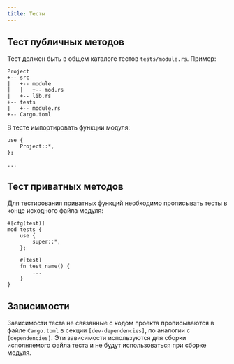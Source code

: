 ```yaml
---
title: Тесты
---
```


## Тест публичных методов

Тест должен быть в общем каталоге тестов `tests/module.rs`. Пример:

```
Project
+-- src
|   +-- module
|   |   +-- mod.rs
|   +-- lib.rs
+-- tests
|   +-- module.rs
+-- Cargo.toml
```

В тесте импортировать функции модуля:

```
use {
    Project::*,
};

...
```

## Тест приватных методов

Для тестирования приватных функций необходимо прописывать тесты в конце исходного файла модуля:

```
#[cfg(test)]
mod tests {
    use {
        super::*,
    };

    #[test]
    fn test_name() {
        ...
    }
}
```

## Зависимости

Зависимости теста не связанные с кодом проекта прописываются в файле `Cargo.toml` в секции `[dev-dependencies]`, по аналогии с `[dependencies]`.
Эти зависимости используются для сборки исполняемого файла теста и не будут использоваться при сборке модуля.
